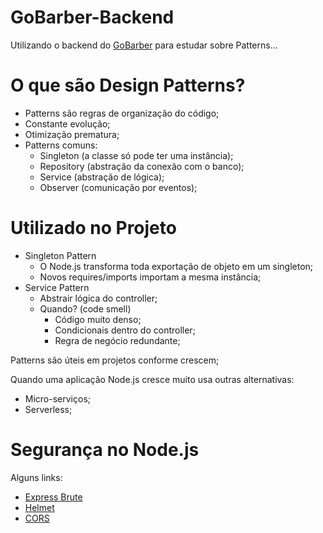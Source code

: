 # GoBarber-Backend
Utilizando o backend do [GoBarber](https://github.com/LucasMSnts/gobarber-backend) para estudar sobre Patterns...

# O que são Design Patterns?

- Patterns são regras de organização do código;
- Constante evolução;
- Otimização prematura;
- Patterns comuns:
  - Singleton (a classe só pode ter uma instância);
  - Repository (abstração da conexão com o banco);
  - Service (abstração de lógica);
  - Observer (comunicação por eventos);

# Utilizado no Projeto

- Singleton Pattern
  - O Node.js transforma toda exportação de objeto em um singleton;
  - Novos requires/imports importam a mesma instância;
- Service Pattern
  - Abstrair lógica do controller;
  - Quando? (code smell)
    - Código muito denso;
    - Condicionais dentro do controller;
    - Regra de negócio redundante;

Patterns são úteis em projetos conforme crescem;

Quando uma aplicação Node.js cresce muito usa outras alternativas:
  - Micro-serviços;
  - Serverless;

# Segurança no Node.js

Alguns links:
- [Express Brute](https://www.npmjs.com/package/express-brute)
- [Helmet](https://helmetjs.github.io/)
- [CORS](https://expressjs.com/en/resources/middleware/cors.html)
